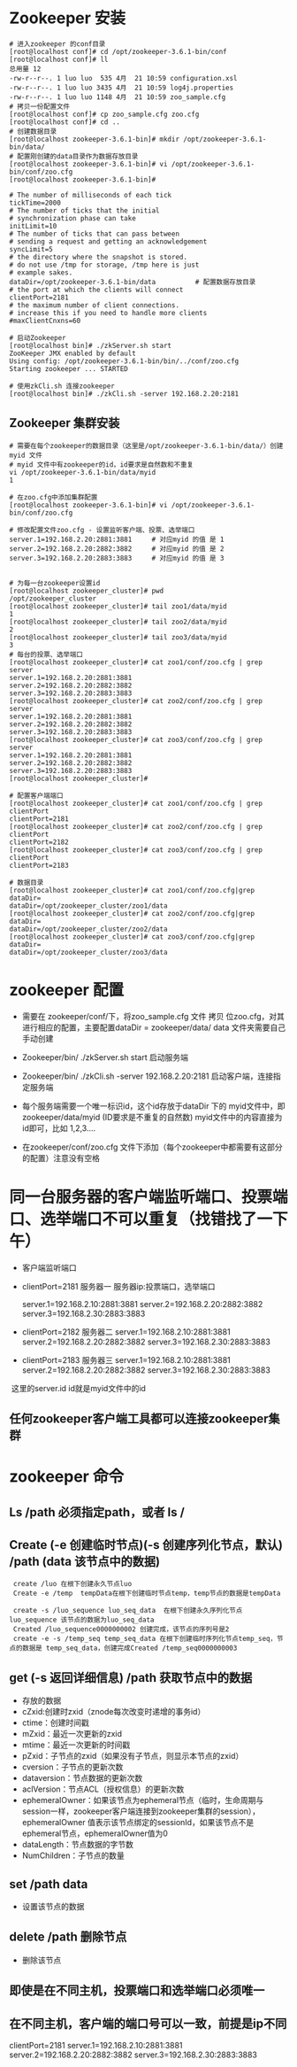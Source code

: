 # Zookeeper 安装

```shell
# 进入zookeeper 的conf目录
[root@localhost conf]# cd /opt/zookeeper-3.6.1-bin/conf
[root@localhost conf]# ll
总用量 12
-rw-r--r--. 1 luo luo  535 4月  21 10:59 configuration.xsl
-rw-r--r--. 1 luo luo 3435 4月  21 10:59 log4j.properties
-rw-r--r--. 1 luo luo 1148 4月  21 10:59 zoo_sample.cfg
# 拷贝一份配置文件
[root@localhost conf]# cp zoo_sample.cfg zoo.cfg
[root@localhost conf]# cd ..
# 创建数据目录
[root@localhost zookeeper-3.6.1-bin]# mkdir /opt/zookeeper-3.6.1-bin/data/
# 配置刚创建的data目录作为数据存放目录
[root@localhost zookeeper-3.6.1-bin]# vi /opt/zookeeper-3.6.1-bin/conf/zoo.cfg
[root@localhost zookeeper-3.6.1-bin]# 

# The number of milliseconds of each tick
tickTime=2000                                                              
# The number of ticks that the initial                                     
# synchronization phase can take                                           
initLimit=10                                                               
# The number of ticks that can pass between                                
# sending a request and getting an acknowledgement                         
syncLimit=5                                                                
# the directory where the snapshot is stored.                              
# do not use /tmp for storage, /tmp here is just                           
# example sakes.                                                           
dataDir=/opt/zookeeper-3.6.1-bin/data          # 配置数据存放目录                            
# the port at which the clients will connect                               
clientPort=2181                                                            
# the maximum number of client connections.                                
# increase this if you need to handle more clients                         
#maxClientCnxns=60  

# 启动Zookeeper
[root@localhost bin]# ./zkServer.sh start                                  
ZooKeeper JMX enabled by default
Using config: /opt/zookeeper-3.6.1-bin/bin/../conf/zoo.cfg
Starting zookeeper ... STARTED

# 使用zkCli.sh 连接zookeeper
[root@localhost bin]# ./zkCli.sh -server 192.168.2.20:2181 
```

## Zookeeper 集群安装

```shell
# 需要在每个zookeeper的数据目录（这里是/opt/zookeeper-3.6.1-bin/data/）创建myid 文件
# myid 文件中有zookeeper的id，id要求是自然数和不重复
vi /opt/zookeeper-3.6.1-bin/data/myid
1

# 在zoo.cfg中添加集群配置
[root@localhost zookeeper-3.6.1-bin]# vi /opt/zookeeper-3.6.1-bin/conf/zoo.cfg 

# 修改配置文件zoo.cfg - 设置监听客户端、投票、选举端口
server.1=192.168.2.20:2881:3881		# 对应myid 的值 是 1
server.2=192.168.2.20:2882:3882		# 对应myid 的值 是 2
server.3=192.168.2.20:2883:3883		# 对应myid 的值 是 3


# 为每一台zookeeper设置id
[root@localhost zookeeper_cluster]# pwd
/opt/zookeeper_cluster
[root@localhost zookeeper_cluster]# tail zoo1/data/myid
1
[root@localhost zookeeper_cluster]# tail zoo2/data/myid
2
[root@localhost zookeeper_cluster]# tail zoo3/data/myid
3
# 每台的投票、选举端口
[root@localhost zookeeper_cluster]# cat zoo1/conf/zoo.cfg | grep server
server.1=192.168.2.20:2881:3881                                            
server.2=192.168.2.20:2882:3882                                            
server.3=192.168.2.20:2883:3883                                            
[root@localhost zookeeper_cluster]# cat zoo2/conf/zoo.cfg | grep server
server.1=192.168.2.20:2881:3881                                            
server.2=192.168.2.20:2882:3882                                            
server.3=192.168.2.20:2883:3883                                            
[root@localhost zookeeper_cluster]# cat zoo3/conf/zoo.cfg | grep server
server.1=192.168.2.20:2881:3881                                            
server.2=192.168.2.20:2882:3882                                            
server.3=192.168.2.20:2883:3883                                            
[root@localhost zookeeper_cluster]# 

# 配置客户端端口                                                          
[root@localhost zookeeper_cluster]# cat zoo1/conf/zoo.cfg | grep clientPort                                                     
clientPort=2181                                                            
[root@localhost zookeeper_cluster]# cat zoo2/conf/zoo.cfg | grep clientPort                                                               
clientPort=2182                                                            
[root@localhost zookeeper_cluster]# cat zoo3/conf/zoo.cfg | grep clientPort                                                                  
clientPort=2183 

# 数据目录
[root@localhost zookeeper_cluster]# cat zoo1/conf/zoo.cfg|grep dataDir=
dataDir=/opt/zookeeper_cluster/zoo1/data
[root@localhost zookeeper_cluster]# cat zoo2/conf/zoo.cfg|grep dataDir=
dataDir=/opt/zookeeper_cluster/zoo2/data
[root@localhost zookeeper_cluster]# cat zoo3/conf/zoo.cfg|grep dataDir=
dataDir=/opt/zookeeper_cluster/zoo3/data
```



# zookeeper 配置

* 需要在 zookeeper/conf/下，将zoo_sample.cfg 文件 拷贝 位zoo.cfg，对其进行相应的配置，主要配置dataDir = zookeeper/data/  data 文件夹需要自己手动创建

* Zookeeper/bin/  ./zkServer.sh start 启动服务端

* Zookeeper/bin/  ./zkCli.sh -server 192.168.2.20:2181 启动客户端，连接指定服务端

* 每个服务端需要一个唯一标识id，这个id存放于dataDir 下的 myid文件中，即zookeeper/data/myid  (ID要求是不重复的自然数) myid文件中的内容直接为id即可，比如 1,2,3....

* 在zookeeper/conf/zoo.cfg 文件下添加（每个zookeeper中都需要有这部分的配置）注意没有空格

# 同一台服务器的客户端监听端口、投票端口、选举端口不可以重复（找错找了一下午）

* 客户端监听端口

* clientPort=2181 服务器一
  服务器ip:投票端口，选举端口

  server.1=192.168.2.10:2881:3881
  server.2=192.168.2.20:2882:3882
  server.3=192.168.2.30:2883:3883

* clientPort=2182 服务器二
  server.1=192.168.2.10:2881:3881
  server.2=192.168.2.20:2882:3882
  server.3=192.168.2.30:2883:3883
  
* clientPort=2183 服务器三
  server.1=192.168.2.10:2881:3881
  server.2=192.168.2.20:2882:3882
  server.3=192.168.2.30:2883:3883

​       这里的server.id   id就是myid文件中的id

## 任何zookeeper客户端工具都可以连接zookeeper集群

# zookeeper 命令

## Ls /path  必须指定path，或者 ls / 

## Create (-e 创建临时节点)(-s 创建序列化节点，默认) /path (data 该节点中的数据)

	 create /luo 在根下创建永久节点luo
	 Create -e /temp  tempData在根下创建临时节点temp，temp节点的数据是tempData
	
	 create -s /luo_sequence luo_seq_data  在根下创建永久序列化节点luo_sequence 该节点的数据为luo_seq_data
	 Created /luo_sequence0000000002 创建完成，该节点的序列号是2
	 create -e -s /temp_seq temp_seq_data 在根下创建临时序列化节点temp_seq，节点的数据是 temp_seq_data，创建完成Created /temp_seq0000000003

## get (-s 返回详细信息) /path  获取节点中的数据 

* 存放的数据
*  cZxid:创建时zxid（znode每次改变时递增的事务id）
* ctime：创建时间戳
* mZxid：最近一次更新的zxid
* mtime：最近一次更新的时间戳
* pZxid：子节点的zxid（如果没有子节点，则显示本节点的zxid）
* cversion：子节点的更新次数
* dataversion：节点数据的更新次数
* aclVersion：节点ACL（授权信息）的更新次数
* ephemeraIOwner：如果该节点为ephemeral节点（临时，生命周期与session一样，zookeeper客户端连接到zookeeper集群的session），ephemeralOwner 值表示该节点绑定的sessionId，如果该节点不是ephemeral节点，ephemeralOwner值为0
* dataLength：节点数据的字节数
* NumChildren：子节点的数量

## set /path data

* 设置该节点的数据

## delete /path 删除节点

* 删除该节点



## 即使是在不同主机，投票端口和选举端口必须唯一

## 在不同主机，客户端的端口号可以一致，前提是ip不同



clientPort=2181
server.1=192.168.2.10:2881:3881
server.2=192.168.2.20:2882:3882
server.3=192.168.2.30:2883:3883

